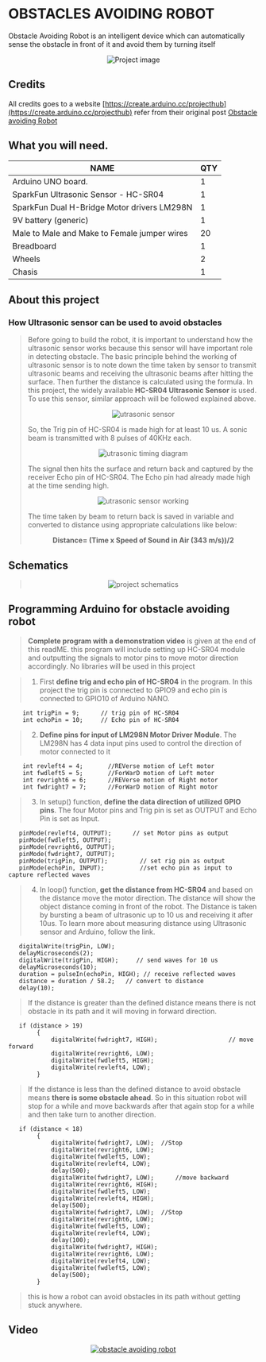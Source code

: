 # OBSTACLES AVOIDING ROBOT

Obstacle Avoiding Robot is an intelligent device which can automatically sense the obstacle in front of it and avoid them by turning itself

<p align="center"><img src="./obstacles-avoiding-robot/images/project-image.jpg" alt="Project image"/></p>

## Credits

All credits goes to a website [https://create.arduino.cc/projecthub](https://create.arduino.cc/projecthub)
refer from their original post [Obstacle avoiding Robot](https://create.arduino.cc/projecthub/Alfa0420/obstacle-avoiding-robot-using-arduino-and-ultrasonic-sensor-c179bb)

## What you will need.

| NAME                                         | QTY |
| -------------------------------------------- | --- |
| Arduino UNO board.                           |  1  |
| SparkFun Ultrasonic Sensor - HC-SR04         |  1  |
| SparkFun Dual H-Bridge Motor drivers LM298N  |  1  |
| 9V battery (generic)                         |  1  |
| Male to Male and Make to Female jumper wires |  20 |
| Breadboard                                   |  1  |
| Wheels                                       |  2  |
| Chasis                                       |  1  |

## About this project
### How Ultrasonic sensor can be used to avoid obstacles

> <p>Before going to build the robot, it is important to understand how the ultrasonic sensor works because this sensor will have important role in detecting obstacle. The basic principle behind the working of ultrasonic sensor is to note down the time taken by sensor to transmit ultrasonic beams and receiving the ultrasonic beams after hitting the surface. Then further the distance is calculated using the formula. In this project, the widely available <strong>HC-SR04 Ultrasonic Sensor</strong> is used. To use this sensor, similar approach will be followed explained above.</p>
> <p align="center"><img src="./obstacles-avoiding-robot\images\Ultrasonic-Sensor-HC-SR04.avif" alt="utrasonic sensor"/></p>
> <p>So, the Trig pin of HC-SR04 is made high for at least 10 us. A sonic beam is transmitted with 8 pulses of 40KHz each.</p>
> <p align="center"><img src="./obstacles-avoiding-robot\images\Ultrasonic-Timing-Diagram.jpg" alt="utrasonic timing diagram"/></p>
> <p>The signal then hits the surface and return back and captured by the receiver Echo pin of HC-SR04. The Echo pin had already made high at the time sending high.</p>
> <p align="center"><img src="./obstacles-avoiding-robot\images\Ultrasonic-Sensor-Working.avif" alt="utrasonic sensor working"/></p>
> <p>The time taken by beam to return back is saved in variable and converted to distance using appropriate calculations like below:</p>
> <p align = "center"><b>Distance= (Time x Speed of Sound in Air (343 m/s))/2</b></p>

## Schematics

> <p align="center"><img src="./obstacles-avoiding-robot\images\project-schematics.jpeg" alt="project schematics"/></p>

## Programming Arduino for obstacle avoiding robot

> <p><b>Complete program with a demonstration video</b> is given at the end of this readME. this program will include setting up HC-SR04 module and outputting the signals to motor pins to move motor direction accordingly. No libraries will be used in this project</p>

> 1.  <P>First <b>define trig and echo pin of HC-SR04</b> in the program. In this project the trig pin is connected to GPIO9 and echo pin is connected to GPIO10 of Arduino NANO.</P>

```
    int trigPin = 9;      // trig pin of HC-SR04
    int echoPin = 10;     // Echo pin of HC-SR04
```

> 2.  <P><b>Define pins for input of LM298N Motor Driver Module</b>. The LM298N has 4 data input pins used to control the direction of motor connected to it</P>

```
    int revleft4 = 4;       //REVerse motion of Left motor
    int fwdleft5 = 5;       //ForWarD motion of Left motor
    int revright6 = 6;      //REVerse motion of Right motor
    int fwdright7 = 7;      //ForWarD motion of Right motor
```

> 3.  <P>In setup() function, <b>define the data direction of utilized GPIO pins</b>. The four Motor pins and Trig pin is set as OUTPUT and Echo Pin is set as Input.</P>

```
   pinMode(revleft4, OUTPUT);      // set Motor pins as output
   pinMode(fwdleft5, OUTPUT);
   pinMode(revright6, OUTPUT);
   pinMode(fwdright7, OUTPUT);
   pinMode(trigPin, OUTPUT);         // set rig pin as output
   pinMode(echoPin, INPUT);          //set echo pin as input to capture reflected waves
```

> 4.  <P>In loop() function, <b>get the distance from HC-SR04</b> and based on the distance move the motor direction. The distance will show the object distance coming in front of the robot. The Distance is taken by bursting a beam of ultrasonic up to 10 us and receiving it after 10us. To learn more about measuring distance using Ultrasonic sensor and Arduino, follow the link.</P>

```
   digitalWrite(trigPin, LOW);
   delayMicroseconds(2);
   digitalWrite(trigPin, HIGH);     // send waves for 10 us
   delayMicroseconds(10);
   duration = pulseIn(echoPin, HIGH); // receive reflected waves
   distance = duration / 58.2;   // convert to distance
   delay(10);
```

> <P>If the distance is greater than the defined distance means there is not obstacle in its path and it will moving in forward direction.</P>

```
   if (distance > 19)
        {
            digitalWrite(fwdright7, HIGH);                    // move forward
            digitalWrite(revright6, LOW);
            digitalWrite(fwdleft5, HIGH);
            digitalWrite(revleft4, LOW);
        }
```

> <P>If the distance is less than the defined distance to avoid obstacle means <b>there is some obstacle ahead</b>. So in this situation robot will stop for a while and move backwards after that again stop for a while and then take turn to another direction.</P>

```
   if (distance < 18)
        {
            digitalWrite(fwdright7, LOW);  //Stop
            digitalWrite(revright6, LOW);
            digitalWrite(fwdleft5, LOW);
            digitalWrite(revleft4, LOW);
            delay(500);
            digitalWrite(fwdright7, LOW);      //move backward
            digitalWrite(revright6, HIGH);
            digitalWrite(fwdleft5, LOW);
            digitalWrite(revleft4, HIGH);
            delay(500);
            digitalWrite(fwdright7, LOW);  //Stop
            digitalWrite(revright6, LOW);
            digitalWrite(fwdleft5, LOW);
            digitalWrite(revleft4, LOW);
            delay(100);
            digitalWrite(fwdright7, HIGH);
            digitalWrite(revright6, LOW);
            digitalWrite(revleft4, LOW);
            digitalWrite(fwdleft5, LOW);
            delay(500);
        }
```

> <P>this is how a robot can avoid obstacles in its path without getting stuck anywhere.</P>

## Video
<p align="center"><a href="https://youtu.be/qe9fxxvoEKQ"><img src="./obstacles-avoiding-robot\images\project-image.jpg" alt="obstacle avoiding robot"/></a></p>